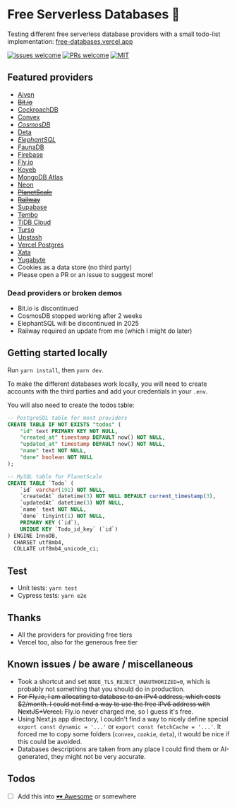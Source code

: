 # Free Serverless Databases 🙌

Testing different free serverless database providers with a small todo-list implementation: [free-databases.vercel.app](https://free-databases.vercel.app/)

[![issues welcome](https://badgers.space/badge/issues/welcome/green?corner_radius=s)](#)
[![PRs welcome](https://badgers.space/badge/PRs/welcome/green?corner_radius=s)](#)
[![MIT](https://badgers.space/badge/license/MIT/blue?corner_radius=s)](#)


## Featured providers
- [Aiven](https://aiven.io/)
- ~~[Bit.io](https://bit.io/)~~
- [CockroachDB](https://www.cockroachlabs.com/)
- [Convex](https://www.convex.dev/)
- _[CosmosDB](https://learn.microsoft.com/en-us/azure/cosmos-db/)_
- [Deta](https://deta.space/)
- _[ElephantSQL](https://www.elephantsql.com/)_
- [FaunaDB](https://fauna.com/)
- [Firebase](https://firebase.google.com/)
- [Fly.io](https://fly.io/)
- [Koyeb](https://www.koyeb.com/)
- [MongoDB Atlas](https://www.mongodb.com/atlas/database)
- [Neon](https://neon.tech/)
- ~~[PlanetScale](https://planetscale.com/)~~
- ~~[Railway](https://railway.app/)~~
- [Supabase](https://supabase.com/)
- [Tembo](https://tembo.io/)
- [TiDB Cloud](https://tidbcloud.com/)
- [Turso](https://turso.tech/)
- [Upstash](https://upstash.com/)
- [Vercel Postgres](https://vercel.com/docs/storage/vercel-postgres)
- [Xata](https://xata.io/)
- [Yugabyte](https://www.yugabyte.com/)
- Cookies as a data store (no third party)
- Please open a PR or an issue to suggest more!

### Dead providers or broken demos

* Bit.io is discontinued
* CosmosDB stopped working after 2 weeks
* ElephantSQL will be discontinued in 2025
* Railway required an update from me (which I might do later)

## Getting started locally

Run `yarn install`, then `yarn dev`.

To make the different databases work locally, you will need to create accounts
with the third parties and add your credentials in your `.env`.

You will also need to create the todos table:

```sql
-- PostgreSQL table for most providers
CREATE TABLE IF NOT EXISTS "todos" (
	"id" text PRIMARY KEY NOT NULL,
	"created_at" timestamp DEFAULT now() NOT NULL,
	"updated_at" timestamp DEFAULT now() NOT NULL,
	"name" text NOT NULL,
	"done" boolean NOT NULL
);

-- MySQL table for PlanetScale
CREATE TABLE `Todo` (
	`id` varchar(191) NOT NULL,
	`createdAt` datetime(3) NOT NULL DEFAULT current_timestamp(3),
	`updatedAt` datetime(3) NOT NULL,
	`name` text NOT NULL,
	`done` tinyint(1) NOT NULL,
	PRIMARY KEY (`id`),
	UNIQUE KEY `Todo_id_key` (`id`)
) ENGINE InnoDB,
  CHARSET utf8mb4,
  COLLATE utf8mb4_unicode_ci;
```

## Test

* Unit tests: `yarn test`
* Cypress tests: `yarn e2e`

## Thanks

* All the providers for providing free tiers
* Vercel too, also for the generous free tier

## Known issues / be aware / miscellaneous

* Took a shortcut and set `NODE_TLS_REJECT_UNAUTHORIZED=0`, which is probably not something that you should do in
  production.
* ~~For Fly.io, I am allocating to database to an IPv4 address, which costs $2/month. I could not find a way to use the
  free IPv6 address with NextJS+Vercel.~~ Fly.io never charged me, so I guess it's free.
* Using Next.js app directory, I couldn't find a way to nicely define special `export const dynamic = '...'`
  or `export const fetchCache = '...'`. It forced me to copy some folders (`convex`, `cookie`, `deta`), it would be nice
  if this could be avoided.
* Databases descriptions are taken from any place I could find them or AI-generated, they might not be very accurate. 

## Todos

- [ ] Add this into [🕶️ Awesome](https://github.com/sindresorhus/awesome) or somewhere
